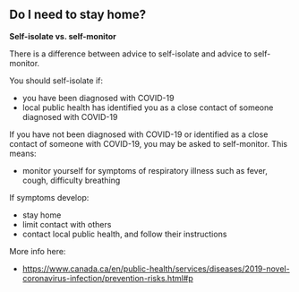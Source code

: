 ## Do I need to stay home?

**Self-isolate vs. self-monitor**

There is a difference between advice to self-isolate and advice to self-monitor.

You should self-isolate if:
* you have been diagnosed with COVID-19
* local public health has identified you as a close contact of someone diagnosed with COVID-19

If you have not been diagnosed with COVID-19 or identified as a close contact of someone with COVID-19, you may be asked to self-monitor.
This means:
* monitor yourself for symptoms of respiratory illness such as fever, cough, difficulty breathing

If symptoms develop:
* stay home
* limit contact with others
* contact local public health, and follow their instructions

More info here:
* https://www.canada.ca/en/public-health/services/diseases/2019-novel-coronavirus-infection/prevention-risks.html#p
